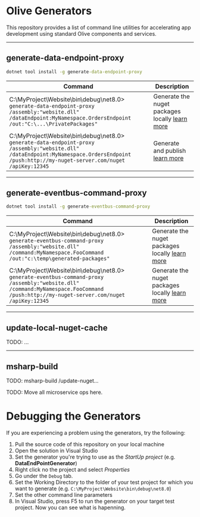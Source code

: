 # Olive Generators

This repository provides a list of command line utilities for accelerating app development using standard Olive components and services.

---

## generate-data-endpoint-proxy

```bat
dotnet tool install -g generate-data-endpoint-proxy
```

| Command      | Description |
| ----------- | ----------- |
| C:\MyProject\Website\bin\debug\net8.0\> `generate-data-endpoint-proxy /assembly:"website.dll" /dataEndpoint:MyNamespace.OrdersEndpoint /out:"C:\...\PrivatePackages"` | Generate the nuget packages locally [learn more](https://geeksltd.github.io/Olive/#/Api/Replication?id=generating-a-proxy) |
| C:\MyProject\Website\bin\debug\net8.0\> `generate-data-endpoint-proxy /assembly:"website.dll" /dataEndpoint:MyNamespace.OrdersEndpoint /push:http://my-nuget-server.com/nuget /apiKey:12345`  | Generate and publish [learn more](https://geeksltd.github.io/Olive/#/Api/Replication?id=generating-a-proxy)        |

---

## generate-eventbus-command-proxy

```bat
dotnet tool install -g generate-eventbus-command-proxy
```

| Command      | Description |
| ----------- | ----------- |
| C:\MyProject\Website\bin\debug\net8.0\> `generate-eventbus-command-proxy /assembly:"website.dll" /command:MyNamespace.FooCommand /out:"c:\temp\generated-packages"` | Generate the nuget packages locally [learn more](https://geeksltd.github.io/Olive/#/Api/EventBusCommands) |
| C:\MyProject\Website\bin\debug\net8.0\> `generate-eventbus-command-proxy /assembly:"website.dll" /command:MyNamespace.FooCommand /push:http://my-nuget-server.com/nuget /apiKey:12345` | Generate the nuget packages locally [learn more](https://geeksltd.github.io/Olive/#/Api/EventBusCommands) |

---

## update-local-nuget-cache

TODO: ...

---

## msharp-build

TODO: msharp-build /update-nuget...


TODO: Move all microservice ops here.


# Debugging the Generators
If you are experiencing a problem using the generators, try the following:

1. Pull the source code of this repository on your local machine
2. Open the solution in Visual Studio
3. Set the generator you're trying to use as the *StartUp project* (e.g. **DataEndPointGenerator**)
4. Right click no the project and select *Properties*
5. Go under the `Debug` tab.
6. Set the Working Directory to the folder of your test project for which you want to generate (e.g. `C:\MyProject\Website\bin\debug\net8.0`)
7. Set the other command line parameters
8. In Visual Studio, press F5 to run the generator on your target test project. Now you can see what is hapenning.
